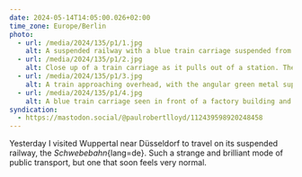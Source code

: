 ```yaml
---
date: 2024-05-14T14:05:00.026+02:00
time_zone: Europe/Berlin
photo:
  - url: /media/2024/135/p1/1.jpg
    alt: A suspended railway with a blue train carriage suspended from it passes over a quiet street with cars parked along one side.
  - url: /media/2024/135/p1/2.jpg
    alt: Close up of a train carriage as it pulls out of a station. The winding track ahead can be seen with the railway suspended over a river by light green metal supports.
  - url: /media/2024/135/p1/3.jpg
    alt: A train approaching overhead, with the angular green metal supporting structure keeping the railway suspended above a river.
  - url: /media/2024/135/p1/4.jpg
    alt: A blue train carriage seen in front of a factory building and above lush green trees and foliage around the river bed.
syndication:
  - https://mastodon.social/@paulrobertlloyd/112439598920248458
---
```


Yesterday I visited Wuppertal near Düsseldorf to travel on its suspended railway, the _Schwebebahn_{lang=de}. Such a strange and brilliant mode of public transport, but one that soon feels very normal.
